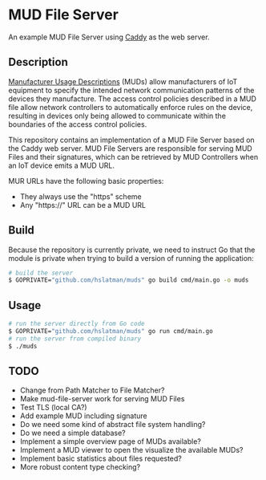 # MUD File Server

An example MUD File Server using [Caddy](https://caddyserver.com/) as the web server.

## Description

[Manufacturer Usage Descriptions](https://www.rfc-editor.org/rfc/rfc8520) (MUDs) allow manufacturers of IoT equipment to specify the intended network communication patterns of the devices they manufacture. 
The access control policies described in a MUD file allow network controllers to automatically enforce rules on the device, resulting in devices only being allowed to communicate within the boundaries of the access control policies.

This repository contains an implementation of a MUD File Server based on the Caddy web server.
MUD File Servers are responsible for serving MUD Files and their signatures, which can be retrieved by MUD Controllers when an IoT device emits a MUD URL.

MUR URLs have the following basic properties:

* They always use the "https" scheme
* Any "https://" URL can be a MUD URL

## Build

Because the repository is currently private, we need to instruct Go that the module is private when trying to build a version of running the application:

```bash
# build the server 
$ GOPRIVATE="github.com/hslatman/muds" go build cmd/main.go -o muds
```

## Usage

```bash
# run the server directly from Go code
$ GOPRIVATE="github.com/hslatman/muds" go run cmd/main.go
# run the server from compiled binary
$ ./muds
```

## TODO

* Change from Path Matcher to File Matcher?
* Make mud-file-server work for serving MUD Files
* Test TLS (local CA?)
* Add example MUD including signature
* Do we need some kind of abstract file system handling?
* Do we need a simple database?
* Implement a simple overview page of MUDs available?
* Implement a MUD viewer to open the visualize the available MUDs?
* Implement basic statistics about files requested?
* More robust content type checking?